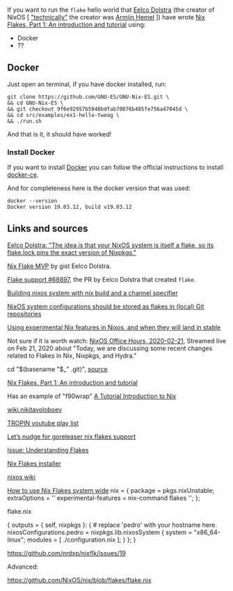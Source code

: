#

If you want to run the `flake` hello world that [Eelco Dolstra](https://edolstra.github.io/) 
(the creator of NixOS [ ["technically"](https://www.youtube.com/embed/fsgYVi2PQr0?start=102&end=127&version=3) the 
creator was [Armijn Hemel](https://github.com/armijnhemel/) ]) have wrote 
[Nix Flakes, Part 1: An introduction and tutorial](https://www.tweag.io/blog/2020-05-25-flakes/) using:
- Docker
- ??

## Docker

Just open an terminal, if you have docker installed, run:

```
git clone https://github.com/GNU-ES/GNU-Nix-ES.git \
&& cd GNU-Nix-ES \
&& git checkout 9f6e92957b5940bdfab70076b405fe756a47045d \
&& cd src/examples/ex1-hello-tweag \
&& ./run.sh
```

And that is it, it should have worked!


### Install Docker

If you want to install [Docker](https://www.docker.com/) you can follow the official instructions to install [docker-ce](https://docs.docker.com/engine/install/).

And for completeness here is the docker version that was used:
```
docker --version
Docker version 19.03.12, build v19.03.12
```

## Links and sources


[Eelco Dolstra: "The idea is that your NixOS system is itself a flake, so its flake.lock pins the exact version of Nixpkgs."](https://github.com/nixos/rfcs/pull/49#issuecomment-511756456)

[Nix Flake MVP](https://gist.github.com/edolstra/40da6e3a4d4ee8fd019395365e0772e7#nixos-system-configuration) by gist Eelco Dolstra.

[Flake support #68897](https://github.com/NixOS/nixpkgs/pull/68897), the PR by Eelco Dolstra that created `flake`.

[Building nixos system with nix build and a channel specifier](https://discourse.nixos.org/t/building-nixos-system-with-nix-build-and-a-channel-specifier/4747/2)

[NixOS system configurations should be stored as flakes in (local) Git repositories](https://gist.github.com/edolstra/40da6e3a4d4ee8fd019395365e0772e7#nixos-system-configuration)

[Using experimental Nix features in Nixos, and when they will land in stable](https://discourse.nixos.org/t/using-experimental-nix-features-in-nixos-and-when-they-will-land-in-stable/7401)

Not sure if it is worth watch:
[NixOS Office Hours, 2020-02-21](https://youtu.be/FKpeI8U8-AE?t=155), Streamed live on Feb 21, 2020 about "Today, we are discussing some recent changes related to Flakes in Nix, Nixpkgs, and Hydra."

cd "$(basename "$_" .git)", [source](https://stackoverflow.com/a/59392290)

[Nix Flakes, Part 1: An introduction and tutorial](https://www.tweag.io/blog/2020-05-25-flakes/)


Has an example of "f90wrap" 
[A Tutorial Introduction to Nix](https://www.reddit.com/r/NixOS/comments/icyekr/a_tutorial_introduction_to_nix_rohit_goswami/g299qzk/)


[wiki.nikitavoloboev](https://wiki.nikitavoloboev.xyz/package-managers/nix)


[TROPIN youtube play list](https://www.youtube.com/watch?v=1ZV_47O9_Z8&list=PLZmotIJq3yOJab8-of7gMYrXkZyAjWPOw)



[Let’s nudge for goreleaser nix flakes support](https://discourse.nixos.org/t/lets-nudge-for-goreleaser-nix-flakes-support/8186/7)

[Issue: Understanding Flakes](https://github.com/nrdxp/nixflk/issues/19)

[Nix Flakes installer](https://github.com/numtide/nix-flakes-installer)


[nixos wiki](https://nixos.wiki/wiki/Flakes)


[How to use Nix Flakes system wide](https://gist.github.com/suhr/4bb1f8434d0622588b23f9fe13e79973)
   nix = {
    package = pkgs.nixUnstable;
    extraOptions = ''
      experimental-features = nix-command flakes
    '';
   };


flake.nix

{
  outputs = { self, nixpkgs }: {
     # replace 'pedro' with your hostname here.
     nixosConfigurations.pedro = nixpkgs.lib.nixosSystem {
       system = "x86_64-linux";
       modules = [ ./configuration.nix ];
     }
  };
}


https://github.com/nrdxp/nixflk/issues/19


Advanced:

https://github.com/NixOS/nix/blob/flakes/flake.nix
